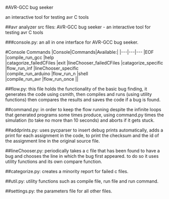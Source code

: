 

#AVR-GCC bug seeker

an interactive tool for testing avr C tools
 
##avr analyzer src files:
AVR-GCC bug seeker - an interactive tool for testing avr C tools

###console.py:
an all in one interface for AVR-GCC bug seeker.


#Console Commands
|Console|Commands|Available:|
|---|---|---
|EOF                      |compile_run_gcc  |help                    
|catagorize_failedCFiles  |exit             |lineChooser_failedCFiles
|catagorize_specific      |flow_run_inf     |lineChooser_specific    
|compile_run_arduino      |flow_run_n       |shell                   
|compile_run_avr          |flow_run_once    ||



##flow.py:
this file holds the functionality of the basic bug finding,
it generates the code using csmith, then compiles and runs
(using utility functions) then compares the results and 
saves the code if a bug is found.

##command.py:
in order to keep the flow running despite the infinite loops
that generated programs some times produce, using command.py 
times the simulation (to take no more than 10 seconds) and 
aborts if it gets stuck.

##addprints.py:
uses pycparser to insert debug prints automatically, adds a
print for each assignment in the code, to print the checksum
and the id of the assignment line in the original source file.

##lineChooser.py:
periodically takes a c file that has been found to have a bug
and chooses the line in which the bug first appeared. to do so
it uses utility functions and its own compare function.

##categorize.py:
creates a minority report for failed c files.

##util.py:
utility functions such as compile file, run file and run command.

##settings.py:
the parameters file for all other files.
